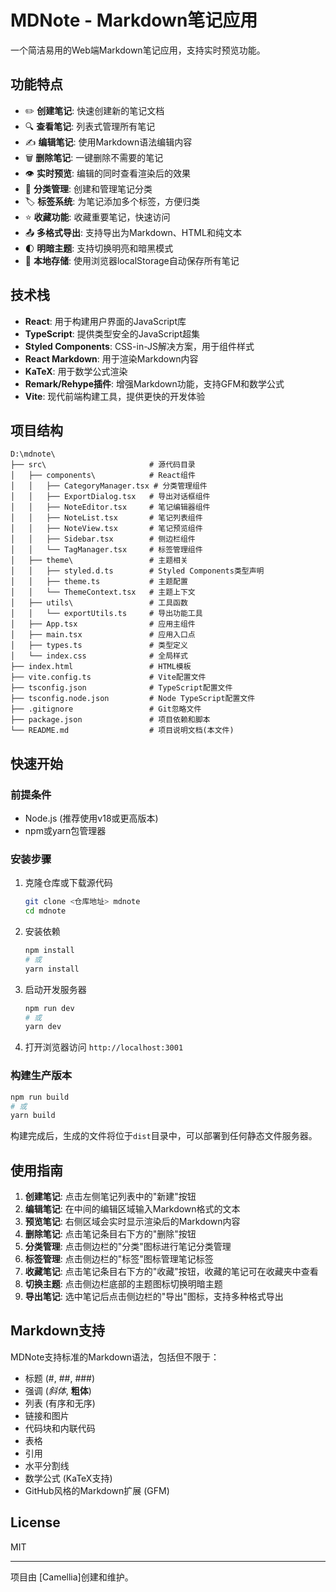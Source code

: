 # MDNote - Markdown笔记应用

一个简洁易用的Web端Markdown笔记应用，支持实时预览功能。

## 功能特点

- ✏️ **创建笔记**: 快速创建新的笔记文档
- 🔍 **查看笔记**: 列表式管理所有笔记
- ✍️ **编辑笔记**: 使用Markdown语法编辑内容
- 🗑️ **删除笔记**: 一键删除不需要的笔记
- 👁️ **实时预览**: 编辑的同时查看渲染后的效果
- 📂 **分类管理**: 创建和管理笔记分类
- 🏷️ **标签系统**: 为笔记添加多个标签，方便归类
- ⭐ **收藏功能**: 收藏重要笔记，快速访问
- 📤 **多格式导出**: 支持导出为Markdown、HTML和纯文本
- 🌓 **明暗主题**: 支持切换明亮和暗黑模式
- 💾 **本地存储**: 使用浏览器localStorage自动保存所有笔记

## 技术栈

- **React**: 用于构建用户界面的JavaScript库
- **TypeScript**: 提供类型安全的JavaScript超集
- **Styled Components**: CSS-in-JS解决方案，用于组件样式
- **React Markdown**: 用于渲染Markdown内容
- **KaTeX**: 用于数学公式渲染
- **Remark/Rehype插件**: 增强Markdown功能，支持GFM和数学公式
- **Vite**: 现代前端构建工具，提供更快的开发体验

## 项目结构

```plaintext
D:\mdnote\
├── src\                       # 源代码目录
│   ├── components\            # React组件
│   │   ├── CategoryManager.tsx # 分类管理组件
│   │   ├── ExportDialog.tsx   # 导出对话框组件
│   │   ├── NoteEditor.tsx     # 笔记编辑器组件
│   │   ├── NoteList.tsx       # 笔记列表组件
│   │   ├── NoteView.tsx       # 笔记预览组件
│   │   ├── Sidebar.tsx        # 侧边栏组件
│   │   └── TagManager.tsx     # 标签管理组件
│   ├── theme\                 # 主题相关
│   │   ├── styled.d.ts        # Styled Components类型声明
│   │   ├── theme.ts           # 主题配置
│   │   └── ThemeContext.tsx   # 主题上下文
│   ├── utils\                 # 工具函数
│   │   └── exportUtils.ts     # 导出功能工具
│   ├── App.tsx                # 应用主组件
│   ├── main.tsx               # 应用入口点
│   ├── types.ts               # 类型定义
│   └── index.css              # 全局样式
├── index.html                 # HTML模板
├── vite.config.ts             # Vite配置文件
├── tsconfig.json              # TypeScript配置文件
├── tsconfig.node.json         # Node TypeScript配置文件
├── .gitignore                 # Git忽略文件
├── package.json               # 项目依赖和脚本
└── README.md                  # 项目说明文档(本文件)
```

## 快速开始

### 前提条件

- Node.js (推荐使用v18或更高版本)
- npm或yarn包管理器

### 安装步骤

1. 克隆仓库或下载源代码

   ```bash
   git clone <仓库地址> mdnote
   cd mdnote
   ```

2. 安装依赖

   ```bash
   npm install
   # 或
   yarn install
   ```

3. 启动开发服务器

   ```bash
   npm run dev
   # 或
   yarn dev
   ```

4. 打开浏览器访问 `http://localhost:3001`

### 构建生产版本

```bash
npm run build
# 或
yarn build
```

构建完成后，生成的文件将位于`dist`目录中，可以部署到任何静态文件服务器。

## 使用指南

1. **创建笔记**: 点击左侧笔记列表中的"新建"按钮
2. **编辑笔记**: 在中间的编辑区域输入Markdown格式的文本
3. **预览笔记**: 右侧区域会实时显示渲染后的Markdown内容
4. **删除笔记**: 点击笔记条目右下方的"删除"按钮
5. **分类管理**: 点击侧边栏的"分类"图标进行笔记分类管理
6. **标签管理**: 点击侧边栏的"标签"图标管理笔记标签
7. **收藏笔记**: 点击笔记条目右下方的"收藏"按钮，收藏的笔记可在收藏夹中查看
8. **切换主题**: 点击侧边栏底部的主题图标切换明暗主题
9. **导出笔记**: 选中笔记后点击侧边栏的"导出"图标，支持多种格式导出

## Markdown支持

MDNote支持标准的Markdown语法，包括但不限于：

- 标题 (#, ##, ###)
- 强调 (*斜体*, **粗体**)
- 列表 (有序和无序)
- 链接和图片
- 代码块和内联代码
- 表格
- 引用
- 水平分割线
- 数学公式 (KaTeX支持)
- GitHub风格的Markdown扩展 (GFM)

## License

MIT

---

项目由 [Camellia]创建和维护。
